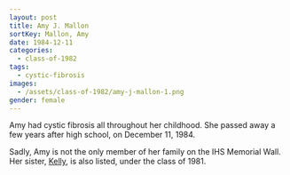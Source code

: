 ```yaml
---
layout: post
title: Amy J. Mallon
sortKey: Mallon, Amy
date: 1984-12-11
categories:
  - class-of-1982
tags:
  - cystic-fibrosis
images:
  - /assets/class-of-1982/amy-j-mallon-1.png
gender: female
---
```

Amy had cystic fibrosis all throughout her childhood. She passed away a few years after high school, on December 11, 1984.

Sadly, Amy is not the only member of her family on the IHS Memorial Wall. Her sister, [Kelly](https://ihsmemorial.org/class-of-1981/kelly-l-mallon/), is also listed, under the class of 1981.